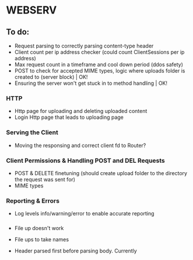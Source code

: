 # WEBSERV

## To do:
- Request parsing to correctly parsing content-type header
- Client count per ip address checker (could count ClientSessions per ip address)
- Max request count in a timeframe and cool down period (ddos safety)
- POST to check for accepted MIME types, logic where uploads folder is created to (server block) | OK!
- Ensuring the server won't get stuck in to method handling | OK!


### HTTP
* Http page for uploading and deleting uploaded content
* Login Http page that leads to uploading page

### Serving the Client
* Moving the responsing and correct client fd to Router?

### Client Permissions & Handling POST and DEL Requests
* POST & DELETE finetuning (should create upload folder to the directory the request was sent for)
* MIME types

### Reporting & Errors
* Log levels info/warning/error to enable accurate reporting


###
- File up doesn't  work
- File ups to take names

- Header parsed first before parsing body. Currently
